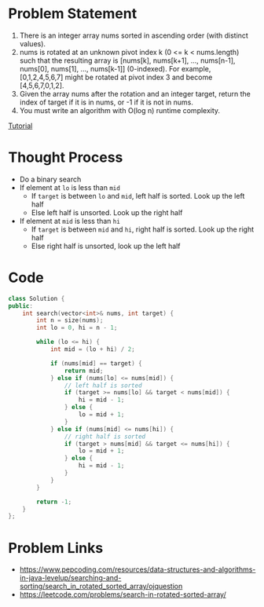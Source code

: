 # Problem Statement
1. There is an integer array nums sorted in ascending order (with distinct values).
2. nums is rotated at an unknown pivot index k (0 <= k < nums.length) such that the resulting array is [nums[k], nums[k+1], ..., nums[n-1], nums[0], nums[1], ..., nums[k-1]] (0-indexed). For example, [0,1,2,4,5,6,7] might be rotated at pivot index 3 and become [4,5,6,7,0,1,2].
3. Given the array nums after the rotation and an integer target, return the index of target if it is in nums, or -1 if it is not in nums.
4. You must write an algorithm with O(log n) runtime complexity.

[Tutorial](https://www.youtube.com/watch?v=1uu3g_uu8O0&list=PL-Jc9J83PIiHhXKonZxk7gbEWsmSYP5kq&index=14)

# Thought Process
- Do a binary search
- If element at `lo` is less than `mid`
  - If `target` is between `lo` and `mid`, left half is sorted. Look up the left half
  - Else left half is unsorted. Look up the right half
- If element at `mid` is less than `hi`
  - If `target` is between `mid` and `hi`, right half is sorted. Look up the right half
  - Else right half is unsorted, look up the left half

# Code
```cpp
class Solution {
public:
    int search(vector<int>& nums, int target) {
        int n = size(nums);
        int lo = 0, hi = n - 1;

        while (lo <= hi) {
            int mid = (lo + hi) / 2;

            if (nums[mid] == target) {
                return mid;
            } else if (nums[lo] <= nums[mid]) {
                // left half is sorted
                if (target >= nums[lo] && target < nums[mid]) {
                    hi = mid - 1;
                } else {
                    lo = mid + 1;
                }
            } else if (nums[mid] <= nums[hi]) {
                // right half is sorted
                if (target > nums[mid] && target <= nums[hi]) {
                    lo = mid + 1;
                } else {
                    hi = mid - 1;
                }
            }
        }

        return -1;
    }
};
```

# Problem Links
- https://www.pepcoding.com/resources/data-structures-and-algorithms-in-java-levelup/searching-and-sorting/search_in_rotated_sorted_array/ojquestion
- https://leetcode.com/problems/search-in-rotated-sorted-array/
